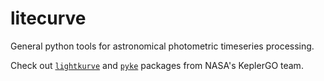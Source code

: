 # litecurve
General python tools for astronomical photometric timeseries processing.

Check out [```lightkurve```](https://github.com/KeplerGO/lightkurve) 
and [```pyke```](https://github.com/KeplerGO/pyke) packages from NASA's KeplerGO team.
